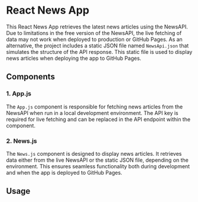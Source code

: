 # React News App

This React News App retrieves the latest news articles using the NewsAPI. Due to limitations in the free version of the NewsAPI, the live fetching of data may not work when deployed to production or GitHub Pages. As an alternative, the project includes a static JSON file named `NewsApi.json` that simulates the structure of the API response. This static file is used to display news articles when deploying the app to GitHub Pages.

## Components

### 1. App.js

The `App.js` component is responsible for fetching news articles from the NewsAPI when run in a local development environment. The API key is required for live fetching and can be replaced in the API endpoint within the component.

### 2. News.js

The `News.js` component is designed to display news articles. It retrieves data either from the live NewsAPI or the static JSON file, depending on the environment. This ensures seamless functionality both during development and when the app is deployed to GitHub Pages.

## Usage